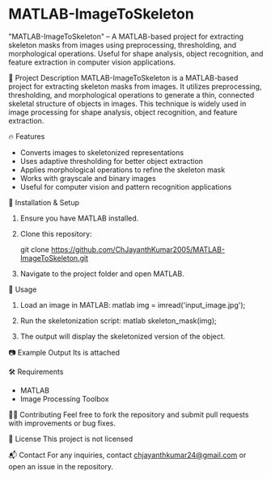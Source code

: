 # MATLAB-ImageToSkeleton
"MATLAB-ImageToSkeleton" – A MATLAB-based project for extracting skeleton masks from images using preprocessing, thresholding, and morphological operations. Useful for shape analysis, object recognition, and feature extraction in computer vision applications.

📌 Project Description
MATLAB-ImageToSkeleton is a MATLAB-based project for extracting skeleton masks from images. It utilizes preprocessing, thresholding, and morphological operations to generate a thin, connected skeletal structure of objects in images. This technique is widely used in image processing for shape analysis, object recognition, and feature extraction.

🔥 Features
- Converts images to skeletonized representations
- Uses adaptive thresholding for better object extraction
- Applies morphological operations to refine the skeleton mask
- Works with grayscale and binary images
- Useful for computer vision and pattern recognition applications

🚀 Installation & Setup
1. Ensure you have MATLAB installed.
2. Clone this repository:
   
   git clone https://github.com/ChJayanthKumar2005/MATLAB-ImageToSkeleton.git
   
3. Navigate to the project folder and open MATLAB.

📌 Usage
1. Load an image in MATLAB:
   matlab
   img = imread('input_image.jpg');
   
2. Run the skeletonization script:
   matlab
   skeleton_mask(img);
   
3. The output will display the skeletonized version of the object.

📷 Example Output
Its is attached

🛠 Requirements
- MATLAB
- Image Processing Toolbox

👨‍💻 Contributing
Feel free to fork the repository and submit pull requests with improvements or bug fixes.

📜 License
This project is not licensed 

📬 Contact
For any inquiries, contact chjayanthkumar24@gmail.com or open an issue in the repository.
